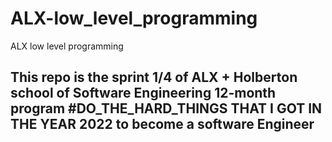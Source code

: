 # ALX-low_level_programming
ALX low level programming

## This repo is the sprint 1/4  of ALX + Holberton school of Software Engineering 12-month program #DO_THE_HARD_THINGS  THAT I GOT IN THE YEAR 2022 to become a software Engineer
